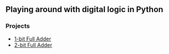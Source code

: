 
## Playing around with digital logic in Python

### Projects

* [1-bit Full Adder](projects/1-bit-full-adder)
* [2-bit Full Adder](projects/2-bit-full-adder)

